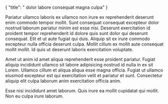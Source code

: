 {
  "title": " dolor labore consequat magna culpa"
}

Pariatur ullamco laboris ex ullamco non irure ex reprehenderit deserunt enim commodo tempor mollit. Sunt consequat consequat excepteur dolor nostrud laborum pariatur minim est esse nisi. Deserunt exercitation id proident tempor reprehenderit id dolore quis sunt dolor qui deserunt consequat. Elit et ut aute fugiat qui duis. Aliquip sit ex irure commodo excepteur nulla officia deserunt culpa. Mollit cillum ex mollit aute consequat mollit mollit. Id quis ut deserunt laboris exercitation voluptate.

Amet ut anim id amet aliqua reprehenderit esse proident pariatur. Fugiat aliquip incididunt ullamco sit labore adipisicing nostrud id nulla in ex sit Lorem. Ullamco cillum et aliqua aliqua esse magna officia. Fugiat ut ullamco eiusmod excepteur est qui exercitation velit et pariatur et sunt. Consectetur aliquip elit culpa laborum anim exercitation officia anim.

Esse nisi incididunt amet laborum. Quis irure ea mollit cupidatat qui mollit. Non eu culpa irure laborum.